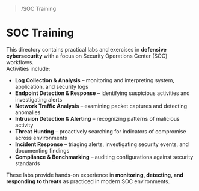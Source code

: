 > /SOC Training

# SOC Training

This directory contains practical labs and exercises in **defensive cybersecurity** with a focus on Security Operations Center (SOC) workflows.  
Activities include:  

- **Log Collection & Analysis** – monitoring and interpreting system, application, and security logs  
- **Endpoint Detection & Response** – identifying suspicious activities and investigating alerts  
- **Network Traffic Analysis** – examining packet captures and detecting anomalies  
- **Intrusion Detection & Alerting** – recognizing patterns of malicious activity  
- **Threat Hunting** – proactively searching for indicators of compromise across environments  
- **Incident Response** – triaging alerts, investigating security events, and documenting findings  
- **Compliance & Benchmarking** – auditing configurations against security standards  

These labs provide hands-on experience in **monitoring, detecting, and responding to threats** as practiced in modern SOC environments.  

